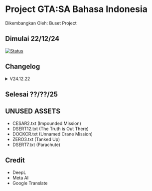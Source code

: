 # Project GTA:SA Bahasa Indonesia
Dikembangkan Oleh: Buset Project
## Dimulai 22/12/24
[![Status](https://badges.crowdin.net/gtasa/localized.svg)](https://crowdin.com/project/gtasa)
## Changelog
<details>
<summary>V24.12.22</summary>

  - RAW Upload
</details>

## Selesai ??/??/25

## UNUSED ASSETS
- CESAR2.txt (Impounded Mission)
- DSERT12.txt (The Truth is Out There)
- DOCKCR.txt (Unnamed Crane Mission)
- ZERO3.txt (Tanked Up)
- DSERT7.txt (Parachute)

## Credit
- DeepL
- Meta AI
- Google Translate
